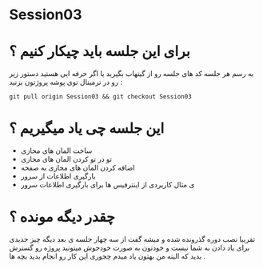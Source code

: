 # Session03

# برای این جلسه باید چیکار کنیم ؟

به رسم هر جلسه کد های جلسه رو از گیتهاب بگیرید یا اگر حرفه ایی هستید دستور زیر رو در ترمینال توی پوشه پروژتون بزنید :
```shell
git pull origin Session03 && git checkout Session03
```

# این جلسه چی یاد میگیریم ؟

- ساخت المان های مجازی
- تو در تو کردن المان های مجازی
- اضافه کردن المان های مجازی به صفحه
- بارگیری اطلاعات از سرور
- ی مثال کاربردی از اینترفیس ها برای بارگیری اطلاعات سرور

# چقدر دیگه مونده ؟

تقریبا نصب دوره گذرونده شده و میشه گفت از سه چهار جلسه ی بعد دیگه چیز جدیدی برای یاد دادن به شما نیست و خودتون به صورت خودجوش میتونید پروژه رو گسترش بدید که البته من بهتون یاد میدم چجوری این کار رو انجام بدید بچه ها .

